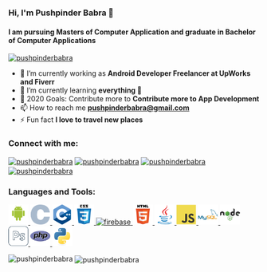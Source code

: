 ### Hi, I'm Pushpinder Babra 👋

#### I am pursuing Masters of Computer Application and graduate in Bachelor of Computer Applications

<p align="left"> <a href="https://twitter.com/pushpinderbabra" target="blank"><img src="https://img.shields.io/twitter/follow/pushpinderbabra?logo=twitter&style=for-the-badge" alt="pushpinderbabra" /></a> </p>

- 🔭 I’m currently working as **Android Developer Freelancer at UpWorks and Fiverr**
- 🌱 I’m currently learning **everything 🤣**
- 🥅 2020 Goals: Contribute more to **Contribute more to App Development**
- 📫 How to reach me **pushpinderbabra@gmail.com**
- ⚡ Fun fact **I love to travel new places**

<h3 align="left">Connect with me:</h3>
<p align="left">
<a href="https://twitter.com/pushpinderbabra" target="blank"><img align="center" src="https://cdn.jsdelivr.net/npm/simple-icons@v3/icons/twitter.svg" alt="pushpinderbabra" height="30" width="40" /></a>
<a href="https://www.linkedin.com/in/pushpinder-babra-669b93207/?originalSubdomain=in" target="blank"><img align="center" src="https://cdn.jsdelivr.net/npm/simple-icons@v3/icons/linkedin.svg" alt="pushpinderbabra" height="30" width="40" /></a>
<a href="https://instagram.com/pushpinderbabra" target="blank"><img align="center" src="https://cdn.jsdelivr.net/npm/simple-icons@v3/icons/instagram.svg" alt="pushpinderbabra" height="30" width="40" /></a>
<a href="https://www.youtube.com/c/pushpinderbabra" target="blank"><img align="center" src="https://cdn.jsdelivr.net/npm/simple-icons@v3/icons/youtube.svg" alt="pushpinderbabra" height="30" width="40" /></a>
</p>

<h3 align="left">Languages and Tools:</h3>
<p align="left"> <a href="https://developer.android.com" target="_blank"> <img src="https://raw.githubusercontent.com/devicons/devicon/master/icons/android/android-original-wordmark.svg" alt="android" width="40" height="40"/> </a> <a href="https://www.cprogramming.com/" target="_blank"> <img src="https://raw.githubusercontent.com/devicons/devicon/master/icons/c/c-original.svg" alt="c" width="40" height="40"/> </a> <a href="https://www.w3schools.com/cpp/" target="_blank"> <img src="https://raw.githubusercontent.com/devicons/devicon/master/icons/cplusplus/cplusplus-original.svg" alt="cplusplus" width="40" height="40"/> </a> <a href="https://www.w3schools.com/css/" target="_blank"> <img src="https://raw.githubusercontent.com/devicons/devicon/master/icons/css3/css3-original-wordmark.svg" alt="css3" width="40" height="40"/> </a> <a href="https://firebase.google.com/" target="_blank"> <img src="https://www.vectorlogo.zone/logos/firebase/firebase-icon.svg" alt="firebase" width="40" height="40"/> </a> <a href="https://www.w3.org/html/" target="_blank"> <img src="https://raw.githubusercontent.com/devicons/devicon/master/icons/html5/html5-original-wordmark.svg" alt="html5" width="40" height="40"/> </a> <a href="https://www.java.com" target="_blank"> <img src="https://raw.githubusercontent.com/devicons/devicon/master/icons/java/java-original.svg" alt="java" width="40" height="40"/> </a> <a href="https://developer.mozilla.org/en-US/docs/Web/JavaScript" target="_blank"> <img src="https://raw.githubusercontent.com/devicons/devicon/master/icons/javascript/javascript-original.svg" alt="javascript" width="40" height="40"/> </a> <a href="https://www.mysql.com/" target="_blank"> <img src="https://raw.githubusercontent.com/devicons/devicon/master/icons/mysql/mysql-original-wordmark.svg" alt="mysql" width="40" height="40"/> </a> <a href="https://nodejs.org" target="_blank"> <img src="https://raw.githubusercontent.com/devicons/devicon/master/icons/nodejs/nodejs-original-wordmark.svg" alt="nodejs" width="40" height="40"/> </a> <a href="https://www.photoshop.com/en" target="_blank"> <img src="https://raw.githubusercontent.com/devicons/devicon/master/icons/photoshop/photoshop-line.svg" alt="photoshop" width="40" height="40"/> </a> <a href="https://www.php.net" target="_blank"> <img src="https://raw.githubusercontent.com/devicons/devicon/master/icons/php/php-original.svg" alt="php" width="40" height="40"/> </a> <a href="https://www.python.org" target="_blank"> <img src="https://raw.githubusercontent.com/devicons/devicon/master/icons/python/python-original.svg" alt="python" width="40" height="40"/> </a> </p>

<p><img align="left" src="https://github-readme-stats.vercel.app/api/top-langs?username=pushpinderbabra&show_icons=true&locale=en&layout=compact" alt="pushpinderbabra" /></p>

<p>&nbsp;<img align="center" src="https://github-readme-stats.vercel.app/api?username=pushpinderbabra&show_icons=true&locale=en" alt="pushpinderbabra" /></p>
